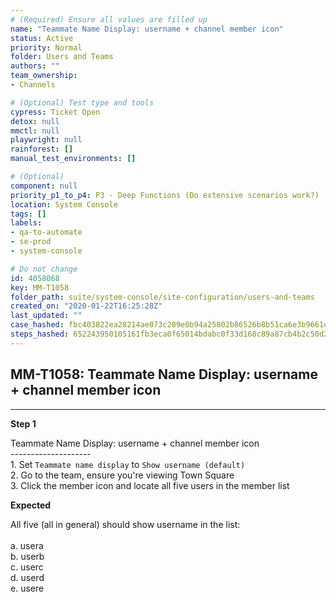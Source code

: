 ```yaml
---
# (Required) Ensure all values are filled up
name: "Teammate Name Display: username + channel member icon"
status: Active
priority: Normal
folder: Users and Teams
authors: ""
team_ownership: 
- Channels

# (Optional) Test type and tools
cypress: Ticket Open
detox: null
mmctl: null
playwright: null
rainforest: []
manual_test_environments: []

# (Optional)
component: null
priority_p1_to_p4: P3 - Deep Functions (Do extensive scenarios work?)
location: System Console
tags: []
labels: 
- qa-to-automate
- se-prod
- system-console

# Do not change
id: 4058068
key: MM-T1058
folder_path: suite/system-console/site-configuration/users-and-teams
created_on: "2020-01-22T16:25:28Z"
last_updated: ""
case_hashed: fbc403822ea28214ae073c289e0b94a25802b86526b8b51ca6e3b9661e45b9b69533ddd98b8798fda9963cbecdb89877
steps_hashed: 652243950105161fb3eca0f65014bdabc0f33d168c89a87cb4b2c50d29f06a7f01fff3991a17432b5a8f661ab77f9f93
---
```


## MM-T1058: Teammate Name Display: username + channel member icon

---

**Step 1**

Teammate Name Display: username + channel member icon\
\--------------------\
1\. Set `Teammate name display` to `Show username (default)`\
2\. Go to the team, ensure you're viewing Town Square\
3\. Click the member icon and locate all five users in the member list

**Expected**

All five (all in general) should show username in the list:\
\
a. usera\
b. userb\
c. userc\
d. userd\
e. usere
